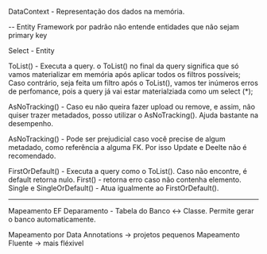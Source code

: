 DataContext - Representação dos dados na memória.


-- Entity Framework por padrão não entende entidades que não sejam primary key


Select - Entity

ToList() - Executa a query.
o ToList() no final da query significa que só vamos materializar em memória após aplicar todos os filtros possíveis;
Caso contrário, seja feita um filtro após o ToList(), vamos ter inúmeros erros de perfomance, pois a query já vai estar materialziada como um select (*);

AsNoTracking() - Caso eu não queira fazer upload ou remove, e assim, não quiser trazer metadados, posso utilizar o AsNoTracking().
Ajuda bastante na desempenho.

AsNoTracking() - Pode ser prejudicial caso você precise de algum metadado, como referência a alguma FK. Por isso Update e Deelte não é recomendado.

FirstOrDefault() - Executa a query como o ToList(). Caso não encontre, é default retorna nulo.
First() - retorna erro caso não contenha elemento.
Single e SingleOrDefault() - Atua igualmente ao FirstOrDefault().



----------
Mapeamento EF
Deparamento - Tabela do Banco <-> Classe.
Permite gerar o banco automaticamente.


Mapeamento por Data Annotations -> projetos pequenos
Mapeamento Fluente -> mais fléxivel